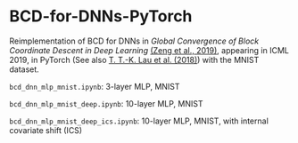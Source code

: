 # BCD-for-DNNs-PyTorch

Reimplementation of BCD for DNNs in *Global Convergence of Block Coordinate Descent in Deep Learning* [(Zeng et al., 2019)](https://arxiv.org/abs/1803.00225), appearing in ICML 2019, in PyTorch (See also [T. T.-K. Lau et al. (2018)](https://openreview.net/forum?id=HycIjFkPM)) with the MNIST dataset. 

```bcd_dnn_mlp_mnist.ipynb```: 3-layer MLP, MNIST

```bcd_dnn_mlp_mnist_deep.ipynb```: 10-layer MLP, MNIST

```bcd_dnn_mlp_mnist_deep_ics.ipynb```: 10-layer MLP, MNIST, with internal covariate shift (ICS)

